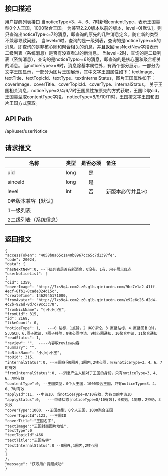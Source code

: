 ## 接口描述
用户提醒列表接口
当noticeType=3、4、6、7时新增contentType，表示王国类型0个人王国，1000聚合王国。
为兼容2.2.0版本以前的版本，level=0[默认]，则只查询出noticeType<=7的消息，即查询的原先的几种消息定义，防止新的类型不兼容导致问题。
当level=1时，查询的是一级列表，查询的是noticeType<=5的消息，即查询的是非核心圈和聚合相关的消息，并且返回hasNextNew字段表示二级列表（系统消息）是否有没查看过的新消息。
当level=2时，查询的是二级列表（系统消息），查询的是noticeType>=6的消息，即查询的是核心圈和聚合相关的消息。
当noticeType>=8时，消息除基本属性外，有两个部分展示，一部分为文字王国显示，一部分为图片王国展示，其中文字王国属性如下：textImage、textTitle、textTopicId、textType、textInternalStatus，图片王国属性如下：coverImage、coverTitle、coverTopicId、coverType、internalStatus。
关于王国相关消息，noticeType=3/4/6/7时王国属性按原先的方式获取，王国ID取cid，王国类型取contentType字段。
noticeType=8/9/10/11时，王国按文字王国和图片王国方式获取。
## API Path
/api/user/userNotice
## 请求报文
|名称         |类型           |是否必须   |备注                                 |
|-------------|:--------------|:---------:|:------------------------------------|
|uid    |long    |是    |    |
|sinceId    |long    |是    |    |
|level    |int    |否    |新版本必传并且>0    |
|0老版本兼容【默认】    |    |    |    |
|1一级列表    |    |    |    |
|2二级列表（系统信息）    |    |    |    |
## 返回报文
    {
    "accessToken": "4058b8a65c1a40b8967cc65c7d1397fe",
    "code": 20024,
    "data": {
    "hasNextNew":0, --下级列表是否有新消息，0没有，1有，用于展示红点
    "userNoticeList": [
    {
    "cid": 1359,
    "coverImage": "http://7xs9q4.com2.z0.glb.qiniucdn.com/9bc7e1a2-41ff-4ecf-8fb1-8cade324d15c",
    "createTime": 1462945171000,
    "fromAvatar": "http://7xs9q4.com2.z0.glb.qiniucdn.com/e92e6c26-d2d4-4c2b-92ad-8d7c79cc3c78",
    "fromNickName": "小小小小宝",
    "fromUid": 315,
    "id": 2168,
    "likeCount": 0,
    "noticeType": 1,   ---0 贴标，1点赞，2 UGC评论，3 直播贴标，4.直播回复(@)，5.UGC@，6.圈子邀请，7圈子移除，8核心圈申请，9核心圈通知，10聚合申请，11聚合通知
    "readStatus": 1,
    "review": "",  ----内容取review内容
    "summary": "",
    "toNickName": "小小小小宝",
    "toUid": 315,
    "internalStatus":0, --王国身份0圈外,1圈内,2核心圈，只有noticeType=3、4、6、7时有效
    "fromInternalStatus":0, --消息产生人相对于王国的身份，只有noticeType=3、4、6、7时有效
    "contentType":0, --王国类型，0个人王国，1000聚合王国，只有noticeType=3、4、6、7时有效
    "applyId":11, --申请ID，当noticeType=8/10有效，为各自的申请ID
    "applyStatus":0,   ---申请状态[noticeType=8/10有效]，0初始，1同意，2拒绝，3失效
    "coverType":1000, --王国类型，0个人王国，1000聚合王国
    "coverTopicId":123, --王国ID
    "coverTitle":"王国名字",
    "textImage":"王国封面图片地址",
    "textType":0
    "textTopicId":466
    "textTitle":"王国名字"
    "textInternalStatus":0 --0圈外,1圈内,2核心圈
    }
    ]
    },
    "message": "获取用户提醒成功"
    }
    
